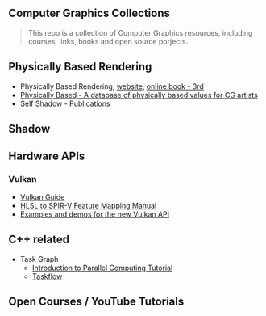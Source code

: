 Computer Graphics Collections
---

> This repo is a collection of Computer Graphics resources, including courses, links, books and open source porjects.


## Physically Based Rendering
* Physically Based Rendering, [website](https://pbrt.org/), [online book - 3rd](https://www.pbr-book.org/)
* [Physically Based - A database of physically based values for CG artists](https://physicallybased.info/)
* [Self Shadow - Publications](https://blog.selfshadow.com/publications/)


## Shadow

## Hardware APIs
### Vulkan
* [Vulkan Guide](https://github.com/KhronosGroup/Vulkan-Guide)
* [HLSL to SPIR-V Feature Mapping Manual](https://github.com/microsoft/DirectXShaderCompiler/blob/main/docs/SPIR-V.rst)
* [Examples and demos for the new Vulkan API](https://github.com/SaschaWillems/Vulkan)
## C++ related

  * Task Graph
    * [Introduction to Parallel Computing Tutorial](https://hpc.llnl.gov/documentation/tutorials/introduction-parallel-computing-tutorial)
    * [Taskflow](https://taskflow.github.io/)




## Open Courses / YouTube Tutorials
